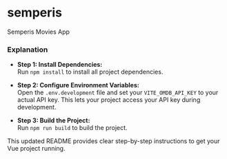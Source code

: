 # semperis
Semperis Movies App


### Explanation

- **Step 1: Install Dependencies:**  
  Run `npm install` to install all project dependencies.

- **Step 2: Configure Environment Variables:**  
  Open the `.env.development` file and set your `VITE_OMDB_API_KEY` to your actual API key. This lets your project access your API key during development.

- **Step 3: Build the Project:**  
  Run `npm run build` to build the project.

This updated README provides clear step-by-step instructions to get your Vue project running.

